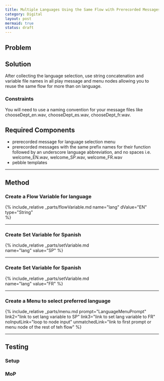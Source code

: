 ```yaml
---
title: Multiple Languages Using the Same Flow with Prerecorded Messages
category: Digital
layout: post
mermaid: true
status: draft
---
```


## Problem



## Solution
After collecting the language selection, use string concatenation and variable file names in all play message and menu nodes allowing you to reuse the same flow for more than on language.

### Constraints
You will need to use a naming convention for your message files like chooseDept_en.wav, chooseDept_es.wav, chooseDept_fr.wav.  

## Required Components
- prerecorded message for language selection menu
- prerecorded messages with the same prefix names for their function followed by an underscore language abbreviation, and no spaces i.e. welcome_EN.wav, welcome_SP.wav, welcome_FR.wav
- pebble templates



---

## Method

### Create a Flow Variable for language  
{% include_relative _parts/flowVariable.md 
    name="lang" 
    dValue="EN"
    type="String"  
    %}

---

### Create Set Variable for Spanish
{% include_relative _parts/setVariable.md  
name="lang"
value="SP"
%}


---

### Create Set Variable for Spanish
{% include_relative _parts/setVariable.md  
name="lang"
value="FR"
%}

---


### Create a Menu to select preferred language
{% include_relative _parts/menu.md 
prompt="LanguageMenuPrompt"
link2="link to set lang variable to SP"
link3="link to set lang variable to FR"
noInputLink="loop to node input"
unmatchedLink="link to first prompt or menu node of the rest of teh flow"
%}

---



## Testing

### Setup


### MoP